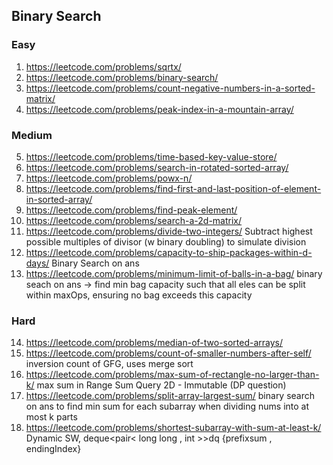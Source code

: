 ## Binary Search

### Easy

1. https://leetcode.com/problems/sqrtx/  
2. https://leetcode.com/problems/binary-search/  
3. https://leetcode.com/problems/count-negative-numbers-in-a-sorted-matrix/  
4. https://leetcode.com/problems/peak-index-in-a-mountain-array/  

### Medium

5. https://leetcode.com/problems/time-based-key-value-store/  
6. https://leetcode.com/problems/search-in-rotated-sorted-array/  
7. https://leetcode.com/problems/powx-n/  
8. https://leetcode.com/problems/find-first-and-last-position-of-element-in-sorted-array/  
9. https://leetcode.com/problems/find-peak-element/  
10. https://leetcode.com/problems/search-a-2d-matrix/  
11. https://leetcode.com/problems/divide-two-integers/ Subtract highest possible multiples of divisor (w binary doubling) to simulate division
12. https://leetcode.com/problems/capacity-to-ship-packages-within-d-days/ Binary Search on ans
13. https://leetcode.com/problems/minimum-limit-of-balls-in-a-bag/ binary seach on ans -> find min bag capacity such that all eles can be split within maxOps, ensuring no bag exceeds this capacity

### Hard

14. https://leetcode.com/problems/median-of-two-sorted-arrays/  
15. https://leetcode.com/problems/count-of-smaller-numbers-after-self/ inversion count of GFG, uses merge sort
16. https://leetcode.com/problems/max-sum-of-rectangle-no-larger-than-k/ max sum in Range Sum Query 2D - Immutable (DP question)
17. https://leetcode.com/problems/split-array-largest-sum/ binary search on ans to find min sum for each subarray when dividing nums into at most k parts
18. https://leetcode.com/problems/shortest-subarray-with-sum-at-least-k/ Dynamic SW, deque<pair< long long , int >>dq {prefixsum , endingIndex}
